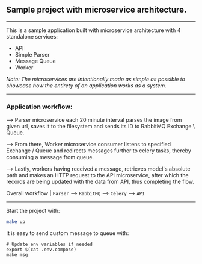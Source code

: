 ## Sample project with microservice architecture.
---

This is a sample application built with microservice architecture with 4 standalone services:
- API
- Simple Parser 
- Message Queue
- Worker


_Note: The microservices are intentionally made as simple as possible to showcase how the entirety of an application works as a system._ 

---
### Application workflow:

--> Parser microservice each 20 minute interval parses the image from given url, saves it to the filesystem and sends its ID to RabbitMQ Exchange \ Queue. 

--> From there, Worker microservice consumer listens to specified Exchange / Queue and redirects messages further to celery tasks, thereby consuming a message from queue.

--> Lastly, workers having received a message, retrieves model's absolute path and makes an HTTP request to the API microservice, after which the records are being updated with the data from API, thus completing the flow.


Overall workflow  | `Parser` --> `RabbitMQ` --> `Celery` --> `API`

---
Start the project with:
```sh
make up
```

It is easy to send custom message to queue with:
```
# Update env variables if needed
export $(cat .env.compose)
make msg
```